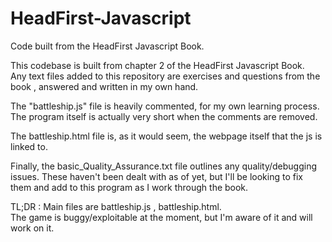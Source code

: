 # HeadFirst-Javascript
Code built from the HeadFirst Javascript Book.  

This codebase is built from chapter 2 of the HeadFirst Javascript Book.  
Any text files added to this repository are exercises and questions from the book , answered and written in my own hand.  

The "battleship.js" file is heavily commented, for my own learning process.  The program itself is actually very short when 
the comments are removed.  

The battleship.html file is, as it would seem, the webpage itself that the js is linked to.  

Finally, the basic_Quality_Assurance.txt file outlines any quality/debugging issues.  These haven't been dealt with as of yet, but I'll be 
looking to fix them and add to this program as I work through the book.  


TL;DR : Main files are battleship.js , battleship.html.  
        The game is buggy/exploitable at the moment, but I'm aware of it and will work on it.  
